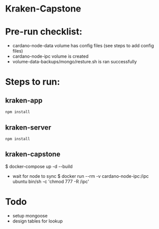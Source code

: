 # Kraken-Capstone
# Pre-run checklist:
- cardano-node-data volume has config files (see steps to add config files)
- cardano-node-ipc volume is created 
- volume-data-backups/mongo/resture.sh is ran successfully

# Steps to run:
## kraken-app
    npm install
    
## kraken-server
    npm install

## kraken-capstone
$ docker-compose up -d --build

- wait for node to sync
$ docker run --rm -v cardano-node-ipc:/ipc ubuntu bin/sh -c 'chmod 777 -R /ipc'

# Todo 
- setup mongoose 
- design tables for lookup 

